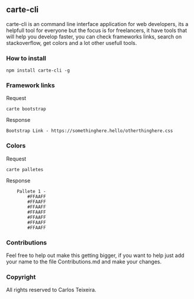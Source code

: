 ## carte-cli

carte-cli is an command line interface application for web developers, its a helpfull tool for everyone but the focus is for freelancers, it have tools that will help you develop faster, you can check frameworks links, search on stackoverflow, get colors and a lot other usefull tools.

### How to install

```
npm install carte-cli -g
```


### Framework links

Request

```
carte bootstrap 
```

Response
```
Bootstrap Link - https://somethinghere.hello/otherthinghere.css
```

### Colors

Request

```
carte palletes
```

Response

```
	Pallete 1 -
		#FFAAFF
		#FFAAFF
		#FFAAFF
		#FFAAFF
		#FFAAFF
		#FFAAFF
		#FFAAFF
```

### Contributions
Feel free to help out make this getting bigger, if you want to help just add your name to the file Contributions.md and make your changes.

### Copyright

All rights reserved to Carlos Teixeira.